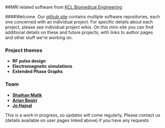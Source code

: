 

##MRI related software from [KCL Biomedical Engineering](http://www.kcl.ac.uk/lsm/research/divisions/imaging/departments/biomedengineering/index.aspx)

####Welcome. Our [github site](https://github.com/mriphysics) contains multiple software repositories, each one concerned with an individual project. For specific details about each project, please see individual project wikis. On this mini-site you can find additional details on these and future projects, with links to author pages and other stuff we're working on.


### Project themes

* **RF pulse design**
* **Electromagnetic simulations**
* **Extended Phase Graphs**

### Team

* [**Shaihan Malik**](https://kclpure.kcl.ac.uk/portal/shaihan.malik.html)
* [**Arian Beqiri**](https://kclpure.kcl.ac.uk/portal/en/persons/arian-beqiri%28b55341e1-1398-4feb-bf64-b37876b82c88%29.html)
* [**Jo Hajnal**](https://kclpure.kcl.ac.uk/portal/jo.hajnal.html)

This is a work in progress, so updates will come regularly. Please contact us (details available on user pages linked above) if you have any requests
